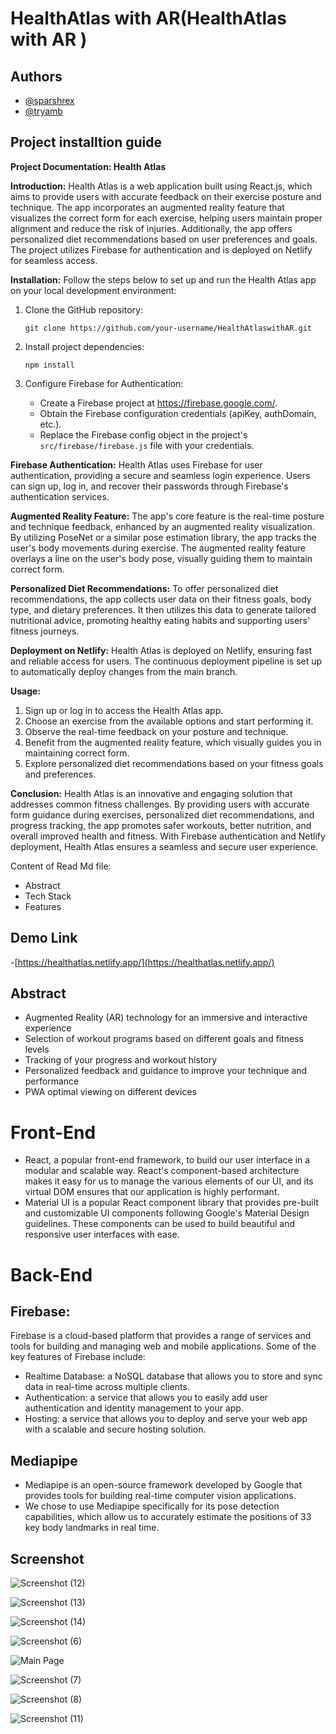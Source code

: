 # HealthAtlas with AR(HealthAtlas with AR )

## Authors

- [@sparshrex](https://github.com/sparshrex)
- [@tryamb](https://github.com/tryamb)

## Project installtion guide
**Project Documentation: Health Atlas**

**Introduction:**
Health Atlas is a web application built using React.js, which aims to provide users with accurate feedback on their exercise posture and technique. The app incorporates an augmented reality feature that visualizes the correct form for each exercise, helping users maintain proper alignment and reduce the risk of injuries. Additionally, the app offers personalized diet recommendations based on user preferences and goals. The project utilizes Firebase for authentication and is deployed on Netlify for seamless access.

**Installation:**
Follow the steps below to set up and run the Health Atlas app on your local development environment:

1. Clone the GitHub repository:
   ```
   git clone https://github.com/your-username/HealthAtlaswithAR.git
   ```

2. Install project dependencies:
   ```
   npm install
   ```

3. Configure Firebase for Authentication:
   - Create a Firebase project at https://firebase.google.com/.
   - Obtain the Firebase configuration credentials (apiKey, authDomain, etc.).
   - Replace the Firebase config object in the project's `src/firebase/firebase.js` file with your credentials.

**Firebase Authentication:**
Health Atlas uses Firebase for user authentication, providing a secure and seamless login experience. Users can sign up, log in, and recover their passwords through Firebase's authentication services.

**Augmented Reality Feature:**
The app's core feature is the real-time posture and technique feedback, enhanced by an augmented reality visualization. By utilizing PoseNet or a similar pose estimation library, the app tracks the user's body movements during exercise. The augmented reality feature overlays a line on the user's body pose, visually guiding them to maintain correct form.

**Personalized Diet Recommendations:**
To offer personalized diet recommendations, the app collects user data on their fitness goals, body type, and dietary preferences. It then utilizes this data to generate tailored nutritional advice, promoting healthy eating habits and supporting users' fitness journeys.

**Deployment on Netlify:**
Health Atlas is deployed on Netlify, ensuring fast and reliable access for users. The continuous deployment pipeline is set up to automatically deploy changes from the main branch.

**Usage:**
1. Sign up or log in to access the Health Atlas app.
2. Choose an exercise from the available options and start performing it.
3. Observe the real-time feedback on your posture and technique.
4. Benefit from the augmented reality feature, which visually guides you in maintaining correct form.
5. Explore personalized diet recommendations based on your fitness goals and preferences.

**Conclusion:**
Health Atlas is an innovative and engaging solution that addresses common fitness challenges. By providing users with accurate form guidance during exercises, personalized diet recommendations, and progress tracking, the app promotes safer workouts, better nutrition, and overall improved health and fitness. With Firebase authentication and Netlify deployment, Health Atlas ensures a seamless and secure user experience.

Content of Read Md file:

- Abstract
- Tech Stack
- Features


## Demo Link 
-[https://healthatlas.netlify.app/](https://healthatlas.netlify.app/)


## Abstract

- Augmented Reality (AR) technology for an immersive and interactive experience
- Selection of workout programs based on different goals and fitness levels
- Tracking of your progress and workout history
- Personalized feedback and guidance to improve your technique and performance
- PWA optimal viewing on different devices

# Front-End

- React, a popular front-end framework, to build our user interface in a modular and scalable way. React's component-based architecture makes it easy for us to manage the various elements of our UI, and its virtual DOM ensures that our application is highly performant.
- Material UI is a popular React component library that provides pre-built and customizable UI components following Google's Material Design guidelines. These components can be used to build beautiful and responsive user interfaces with ease.

# Back-End

## Firebase:

Firebase is a cloud-based platform that provides a range of services and tools for building and managing web and mobile applications. Some of the key features of Firebase include:

- Realtime Database: a NoSQL database that allows you to store and sync data in real-time across multiple clients.
- Authentication: a service that allows you to easily add user authentication and identity management to your app.
- Hosting: a service that allows you to deploy and serve your web app with a scalable and secure hosting solution.

## Mediapipe

- Mediapipe is an open-source framework developed by Google that provides tools for building real-time computer vision applications.
- We chose to use Mediapipe specifically for its pose detection capabilities, which allow us to accurately estimate the positions of 33 key body landmarks in real time.

## Screenshot

![Screenshot (12)](https://github.com/sparshrex/HealthAtlas_with_AR/assets/81426512/542aec38-3224-46c2-a69c-e523f0161a07)

![Screenshot (13)](https://github.com/sparshrex/HealthAtlas_with_AR/assets/81426512/c53e15f6-d9c1-40d1-997b-b34ede1b0ad3)

![Screenshot (14)](https://github.com/sparshrex/HealthAtlas_with_AR/assets/81426512/b2666a04-9f3c-44e4-aefa-2b44d0d6603b)

![Screenshot (6)](https://github.com/sparshrex/HealthAtlas_with_AR/assets/81426512/ddd23ad7-1a8d-45f6-a4bd-107bdc51379d)

![Main Page](https://github.com/sparshrex/HealthAtlas_with_AR/assets/81426512/741b931e-90fc-4e1e-ab24-8b52ab9e991d)

![Screenshot (7)](https://github.com/sparshrex/HealthAtlas_with_AR/assets/81426512/7d79152a-f149-45b4-b3c7-d1a58a6a49a7)

![Screenshot (8)](https://github.com/sparshrex/HealthAtlas_with_AR/assets/81426512/8357cd02-ce92-439f-a509-215e7c0793d3)


![Screenshot (11)](https://github.com/sparshrex/HealthAtlas_with_AR/assets/81426512/69c4000b-6c81-4361-907c-c0c069ddc9c4)





